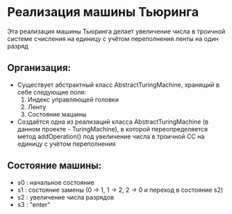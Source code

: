 # Реализация машины Тьюринга
Эта реализация машины Тьюринга делает увеличение числа в троичной системе счисления на единицу с учётом переполнения ленты на один разряд

## Организация:
- Существует абстрактный класс AbstractTuringMachine, хранящий в себе следующие поля:
  1. Индекс управляющей головки
  2. Ленту
  3. Состояние машины
- Создаётся одна из реализаций класса AbstractTuringMachine (в данном проекте - TuringMachine), в которой переопределяется метод addOperation() под увеличение числа в троичной СС на единицу с учётом переполнения

## Состояние машины:
- s0 : начальное состояние
- s1 : состояние замены (0 -> 1, 1 -> 2, 2 -> 0 и переход в состояние s2)
- s2 : увеличение числа разрядов
- s3 : "enter"
